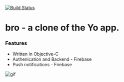 [![Build Status](https://travis-ci.com/gtokman/bro.svg?token=3nputHubJv6dvtJpEoEa&branch=master)](https://travis-ci.com/gtokman/bro)

# bro - a clone of the Yo app.

### Features
* Written in Objective-C
* Authenication and Backend - Firebase
* Push notifications - Firebase

![gif](https://media.giphy.com/media/l1J9EBYZsdmMQpq4E/giphy.gif)
